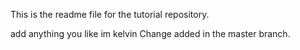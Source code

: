 This is the readme file for the tutorial repository.

add anything you like
im kelvin
Change added in the master branch.


